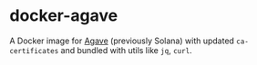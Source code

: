 # docker-agave

A Docker image for [Agave](https://github.com/anza-xyz/agave) (previously Solana) with updated `ca-certificates` and bundled with utils like `jq`, `curl`.
